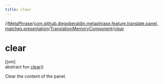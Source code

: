 ```yaml
---
title: clear
---
```

//[MetaPhrase](../../../index.html)/[com.github.diegoberaldin.metaphrase.feature.translate.panel.matches.presentation](../index.html)/[TranslationMemoryComponent](index.html)/[clear](clear.html)



# clear



[jvm]\
abstract fun [clear](clear.html)()



Clear the content of the panel.





